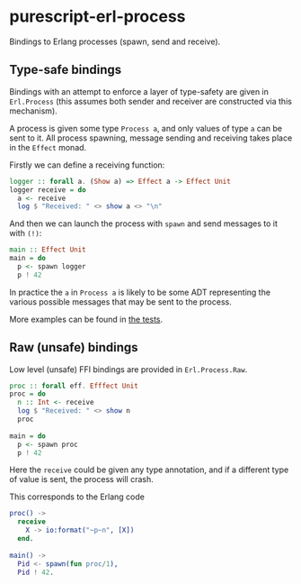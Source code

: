 # purescript-erl-process

Bindings to Erlang processes (spawn, send and receive).

## Type-safe bindings

Bindings with an attempt to enforce a layer of type-safety are given in `Erl.Process` (this assumes both sender and receiver are constructed via this mechanism).

A process is given some type `Process a`, and only values of type `a` can be sent to it. All process spawning, message sending and receiving takes place in the `Effect` monad.

Firstly we can define a receiving function:

```purescript
logger :: forall a. (Show a) => Effect a -> Effect Unit
logger receive = do
  a <- receive
  log $ "Received: " <> show a <> "\n"
```

And then we can launch the process with `spawn` and send messages to it with `(!)`:

```purescript
main :: Effect Unit
main = do
  p <- spawn logger
  p ! 42
```

In practice the `a` in `Process a` is likely to be some ADT representing the various possible messages that may be sent to the process.

More examples can be found in [the tests](https://github.com/purerl/purescript-erl-process/tree/master/test).

## Raw (unsafe) bindings

Low level (unsafe) FFI bindings are provided in `Erl.Process.Raw`.

```purescript
proc :: forall eff. Efffect Unit
proc = do
  n :: Int <- receive
  log $ "Received: " <> show n
  proc
 
main = do
  p <- spawn proc
  p ! 42
```

Here the `receive` could be given any type annotation, and if a different type of value is sent, the process will crash.

This corresponds to the Erlang code

```erlang
proc() ->
  receive
    X -> io:format("~p~n", [X])
  end.
  
main() ->
  Pid <- spawn(fun proc/1),
  Pid ! 42.
```
